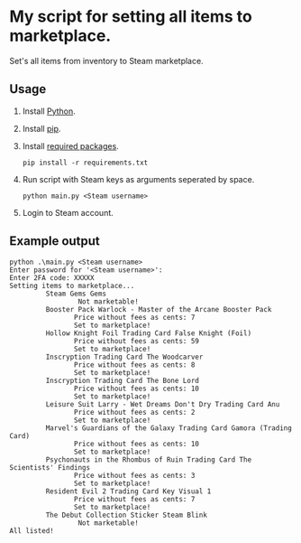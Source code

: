 # My script for setting all items to marketplace.

Set's all items from inventory to Steam marketplace.

## Usage
1. Install [Python](https://www.python.org).
1. Install [pip](https://pip.pypa.io/en/stable/installation/).
1. Install [required packages](requirements.txt).
   
    `pip install -r requirements.txt`
2. Run script with Steam keys as arguments seperated by space.
   
    `python main.py <Steam username>`

3. Login to Steam account.
 
## Example output
```shell
python .\main.py <Steam username>
Enter password for '<Steam username>': 
Enter 2FA code: XXXXX
Setting items to marketplace...
         Steam Gems Gems
                 Not marketable!
         Booster Pack Warlock - Master of the Arcane Booster Pack
                Price without fees as cents: 7
                Set to marketplace!
         Hollow Knight Foil Trading Card False Knight (Foil)
                Price without fees as cents: 59
                Set to marketplace!
         Inscryption Trading Card The Woodcarver
                Price without fees as cents: 8
                Set to marketplace!
         Inscryption Trading Card The Bone Lord
                Price without fees as cents: 10
                Set to marketplace!
         Leisure Suit Larry - Wet Dreams Don't Dry Trading Card Anu
                Price without fees as cents: 2
                Set to marketplace!
         Marvel's Guardians of the Galaxy Trading Card Gamora (Trading Card)
                Price without fees as cents: 10
                Set to marketplace!
         Psychonauts in the Rhombus of Ruin Trading Card The Scientists' Findings
                Price without fees as cents: 3
                Set to marketplace!
         Resident Evil 2 Trading Card Key Visual 1
                Price without fees as cents: 7
                Set to marketplace!
         The Debut Collection Sticker Steam Blink
                 Not marketable!
All listed!
```